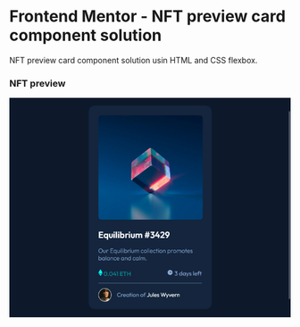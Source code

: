 # Frontend Mentor - NFT preview card component solution

NFT preview card component solution usin HTML and CSS flexbox.

### NFT preview

![](./images/nft.png)

